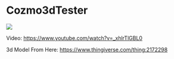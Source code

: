 # Cozmo3dTester
![](https://i.imgur.com/am6uUM4.png)
 
Video:
https://www.youtube.com/watch?v=_xhlrTlGBL0

3d Model From Here:
https://www.thingiverse.com/thing:2172298
